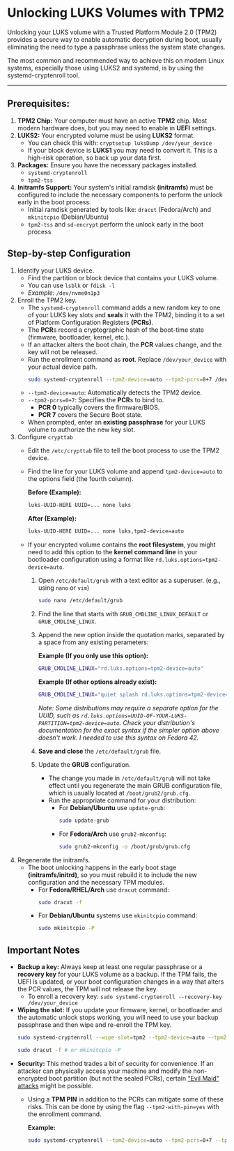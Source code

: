 # Unlocking LUKS Volumes with TPM2

Unlocking your LUKS volume with a Trusted Platform Module 2.0 (TPM2) provides a secure way to enable automatic decryption during boot, usually eliminating the need to type a passphrase unless the system state changes.

The most common and recommended way to achieve this on modern Linux systems, especially those using LUKS2 and systemd, is by using the systemd-cryptenroll tool.
___

## Prerequisites:
1. **TPM2 Chip:** Your computer must have an active **TPM2** chip. Most modern hardware does, but you may need to enable in **UEFI** settings.  
2. **LUKS2:** Your encrypted volume must be using **LUKS2** format. 
    + You can check this with: `cryptsetup luksDump /dev/your_device`
    + If your block device is **LUKS1** you may need to convert it. This is a high-risk operation, so back up your data first. 
3. **Packages:** Ensure you have the necessary packages installed.
    + `systemd-cryptenroll`
    + `tpm2-tss`
4. **Initramfs Support:** Your system's initial ramdisk **(initramfs)** must be configured to include the necessary components to perform the unlock early in the boot process.
    + Initial ramdisk generated by tools like: `dracut` (Fedora/Arch) and `mkinitcpio` (Debian/Ubuntu)
    + `tpm2-tss` and `sd-encrypt` perform the unlock early in the boot process

## Step-by-step Configuration

1. Identify your LUKS device.
    + Find the partition or block device that contains your LUKS volume. 
    + You can use `lsblk` or `fdisk -l`
    + *Example:* `/dev/nvme0n1p3`
2. Enroll the TPM2 key. 
    + The `systemd-cryptenroll` command adds a new random key to one of your LUKS key slots and **seals** it with the TPM2, binding it to a set of Platform Configuration Registers **(PCRs)**.
    + The **PCR**s record a cryptographic hash of the boot-time state (firmware, bootloader, kernel, etc.).
    + If an attacker alters the boot chain, the **PCR** values change, and the key will not be released.
    + Run the enrollment command as **root**. Replace `/dev/your_device` with your actual device path. 
        ```Bash
        sudo systemd-cryptenroll --tpm2-device=auto --tpm2-pcrs=0+7 /dev/your_device
        ```
    + `--tpm2-device=auto`: Automatically detects the TPM2 device.
    + `--tpm2-pcrs=0+7`: Specifies the **PCR**s to bind to.
        + **PCR 0** typically covers the firmware/BIOS.
        + **PCR 7** covers the Secure Boot state.
    + When prompted, enter an **existing passphrase** for your LUKS volume to authorize the new key slot.
3. Configure `crypttab`
    + Edit the `/etc/crypttab` file to tell the boot process to use the TPM2 device. 
    + Find the line for your LUKS volume and append `tpm2-device=auto` to the options field (the fourth column).

        **Before (Example):**
        ```Bash
        luks-UUID-HERE UUID=... none luks
        ```    
        **After (Example):**
        ```Bash
        luks-UUID-HERE UUID=... none luks,tpm2-device=auto    
        ```
    + If your encrypted volume contains the **root filesystem**, you might need to add this option to the **kernel command line** in your bootloader configuration using a format like `rd.luks.options=tpm2-device=auto`. 
        1. Open `/etc/default/grub` with a text editor as a superuser. (e.g., using `nano` or `vim`)
            ```Bash
            sudo nano /etc/default/grub
            ```
        2. Find the line that starts with `GRUB_CMDLINE_LINUX_DEFAULT` or `GRUB_CMDLINE_LINUX`.
        3. Append the new option inside the quotation marks, separated by a space from any existing perameters: 

            **Example (If you only use this option):**
            ```Bash
            GRUB_CMDLINE_LINUX="rd.luks.options=tpm2-device=auto"
            ```
            **Example (If other options already exist):**
            ```Bash
            GRUB_CMDLINE_LINUX="quiet splash rd.luks.options=tpm2-device=auto"
            ```
            *Note: Some distributions may require a separate option for the UUID, such as `rd.luks.options=UUID-OF-YOUR-LUKS-PARTITION=tpm2-device=auto`. Check your distribution's documentation for the exact syntax if the simpler option above doesn't work. I needed to use this syntax on Fedora 42.*
        4. **Save and close** the `/etc/default/grub` file.
        5. Update the **GRUB** configuration. 
            + The change you made in `/etc/default/grub` will not take effect until you regenerate the main GRUB configuration file, which is usually located at `/boot/grub2/grub.cfg`.
            + Run the appropriate command for your distribution:
                + For **Debian/Ubuntu** use `update-grub`:
                    ```Bash
                    sudo update-grub
                    ```
                + For **Fedora/Arch** use `grub2-mkconfig`:
                    ```Bash
                    sudo grub2-mkconfig -o /boot/grub/grub.cfg
                    ```
4. Regenerate the initramfs.
   + The boot unlocking happens in the early boot stage **(initramfs/initrd)**, so you must rebuild it to include the new configuration and the necessary TPM modules.
       + For **Fedora/RHEL/Arch** use `dracut` command:
           ```Bash
           sudo dracut -f
           ```   
       + For **Debian/Ubuntu** systems use `mkinitcpio` command: 
           ```Bash
           sudo mkinitcpio -P
           ```
           
## Important Notes

+ **Backup a key:** Always keep at least one regular passphrase or a **recovery key** for your LUKS volume as a backup. If the TPM fails, the UEFI is updated, or your boot configuration changes in a way that alters the PCR values, the TPM will not release the key. 
    + To enroll a recovery key: `sudo systemd-cryptenroll --recovery-key /dev/your_device`
+ **Wiping the slot:** If you update your firmware, kernel, or bootloader and the automatic unlock stops working, you will need to use your backup passphrase and then wipe and re-enroll the TPM key. 
    ```Bash
    sudo systemd-cryptenroll --wipe-slot=tpm2 --tpm2-device=auto --tpm2-pcrs=0+7 /dev/your_device

    sudo dracut -f # or mkinitcpio -P
    ```
+ **Security:** This method trades a bit of security for convenience. If an attacker can physically access your machine and modify the non-encrypted boot partition (but not the sealed PCRs), certain ["Evil Maid" attacks](https://en.wikipedia.org/wiki/Evil_maid_attack) might be possible.
    + Using a **TPM PIN** in addition to the PCRs can mitigate some of these risks. This can be done by using the flag `--tpm2-with-pin=yes` with the enrollment command.
       
       **Example:** 
       ```Bash
       sudo systemd-cryptenroll --tpm2-device=auto --tpm2-pcrs=0+7 --tpm2-with-pin=yes /dev/your_device
       ```
    
